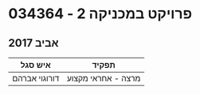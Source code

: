 # 034364 - פרויקט במכניקה 2

## אביב 2017

| איש סגל | תפקיד |
| ---- | ---- |
| דורוגוי אברהם | מרצה - אחראי מקצוע |

